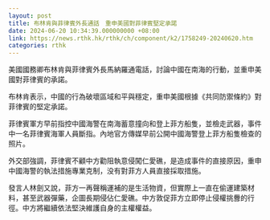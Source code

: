 ```yaml
---
layout: post
title: 布林肯與菲律賓外長通話　重申美國對菲律賓堅定承諾
date: 2024-06-20 10:34:39.000000000 +08:00
link: https://news.rthk.hk/rthk/ch/component/k2/1758249-20240620.htm
categories: rthk
---
```


美國國務卿布林肯與菲律賓外長馬納羅通電話，討論中國在南海的行動，並重申美國對菲律賓的承諾。

布林肯表示，中國的行為破壞區域和平與穩定，重申美國根據《共同防禦條約》對菲律賓的堅定承諾。

菲律賓軍方早前指控中國海警在南海蓄意撞向和登上菲方船隻，並檢走武器，事件中一名菲律賓海軍人員斷指。內地官方傳媒早前公開中國海警登上菲方船隻檢查的照片。

外交部強調，菲律賓不顧中方勸阻執意侵闖仁愛礁，是造成事件的直接原因，重申中國海警的執法措施專業克制，没有對菲方人員直接採取措施。

發言人林劍又說，菲方一再聲稱運補的是生活物資，但實際上一直在偷運建築材料，甚至武器彈藥，企圖長期侵佔仁愛礁。中方敦促菲方立即停止侵權挑釁的行徑。中方將繼續依法堅決維護自身的主權權益。
